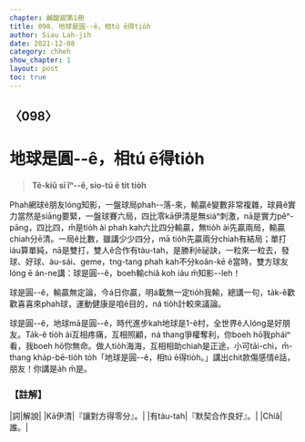 ```yaml
---
chapter: 鹹酸甜第1冊
title: 098. 地球是圓--ê，相tú ē得tio̍h
author: Siau Lah-jih
date: 2021-12-08
category: chheh
show_chapter: 1
layout: post
toc: true
---
```

  
## 〈098〉
# 地球是圓--ê，相tú ē得tio̍h
>**Tē-kiû sī îⁿ--ê, sio-tú ē tit tio̍h**

Phah網球ê朋友lóng知影，一盤球局phah--落-來，輸贏ê變數非常複雜，球員ê實力當然是siāng要緊，一盤球賽六局，四比零kā伊清是無siáⁿ刺激，nā是實力pêⁿ-pāng，四比四，m̄是tio̍h ài phah kah六比四分輸贏，無tio̍h ài先贏兩局，輸贏chiah分ē清。一局ê比數，雖講少少四分，mā tio̍h先贏兩分chiah有結局；單打iáu算單純，nā是雙打，雙人ê合作有tàu-tah，是勝利ê祕訣，一粒來一粒去，發球、好球、àu-sái、geme，tng-tang phah kah不分koân-kē ê當時，雙方球友lóng ē án-ne講：球是圓--ê，boeh輸chiâ koh iáu m̄知影--leh！

球是圓--ê，輸贏無定論，今á日你贏，明á載無一定tio̍h我輸，總講一句，ta̍k-ê歡歡喜喜來phah球，運動健康是咱ê目的，ná tio̍h計較來議論。

球是圓--ê，地球mā是圓--ê，時代進步kah地球是1-ê村，全世界ê人lóng是好朋友。Ta̍k-ê tio̍h ài互相疼痛，互相照顧，ná thang爭權奪利，你boeh hō͘我pháiⁿ看，我boeh hō͘你無命。做人tio̍h海海，互相相助chiah是正途，小可tāi-chì，m̄-thang kha̍p-bē-tio̍h to̍h「地球是圓--ê，相tú ē得tio̍h。」講出chit款傷感情ê話，朋友！你講是a̍h m̄是。

### 【註解】

|詞|解說|
|Kā伊清|『讓對方得零分』。|
|有tàu-tah|『默契合作良好』。|
|Chiâ|誰。|
